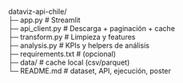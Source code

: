 dataviz-api-chile/  
├─ app.py                  # Streamlit  
├─ api_client.py           # Descarga + paginación + cache  
├─ transform.py            # Limpieza y features  
├─ analysis.py             # KPIs y helpers de análisis  
├─ requirements.txt        # (opcional)  
├─ data/                   # cache local (csv/parquet)  
└─ README.md               # dataset, API, ejecución, poster  